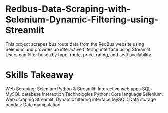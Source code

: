 # Redbus-Data-Scraping-with-Selenium-Dynamic-Filtering-using-Streamlit
This project scrapes bus route data from the RedBus website using Selenium and provides an interactive filtering interface using Streamlit. Users can filter buses by type, route, price, rating, and seat availability.

# Skills Takeaway
Web Scraping: Selenium
Python & Streamlit: Interactive web apps
SQL: MySQL database interaction
Technologies
Python: Core language
Selenium: Web scraping
Streamlit: Dynamic filtering interface
MySQL: Data storage
pandas: Data manipulation
